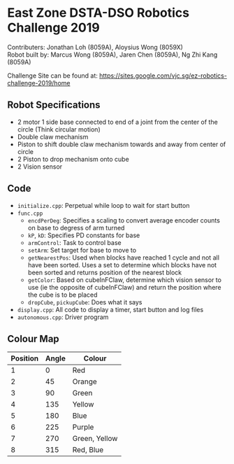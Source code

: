 # East Zone DSTA-DSO Robotics Challenge 2019

Contributers: Jonathan Loh (8059A), Aloysius Wong (8059X)  
Robot built by: Marcus Wong (8059A), Jaren Chen (8059A), Ng Zhi Kang (8059A)

Challenge Site can be found at: https://sites.google.com/vjc.sg/ez-robotics-challenge-2019/home

## Robot Specifications
* 2 motor 1 side base connected to end of a joint from the center of the circle (Think circular motion)
* Double claw mechanism
* Piston to shift double claw mechanism towards and away from center of circle
* 2 Piston to drop mechanism onto cube
* 2 Vision sensor

## Code
* `initialize.cpp`: Perpetual while loop to wait for start button
* `func.cpp`
  * `encdPerDeg`: Specifies a scaling to convert average encoder counts on base to degress of arm turned
  * `kP`, `kD`: Specifies PD constants for base
  * `armControl`: Task to control base
  * `setArm`: Set target for base to move to
  * `getNearestPos`: Used when blocks have reached 1 cycle and not all have been sorted. Uses a set to determine which blocks have not been sorted and returns position of the nearest block 
  * `getColor`: Based on cubeInFClaw, determine which vision sensor to use (ie the opposite of cubeInFClaw) and return the position where the cube is to be placed
  * `dropCube`, `pickupCube`: Does what it says
* `display.cpp`: All code to display a timer, start button and log files
* `autonomous.cpp`: Driver program

## Colour Map
| Position | Angle | Colour
| --- | --- | --- |
|1|0|Red|
|2|45|Orange|
|3|90|Green|
|4|135|Yellow|
|5|180|Blue|
|6|225|Purple|
|7|270|Green, Yellow|
|8|315|Red, Blue|